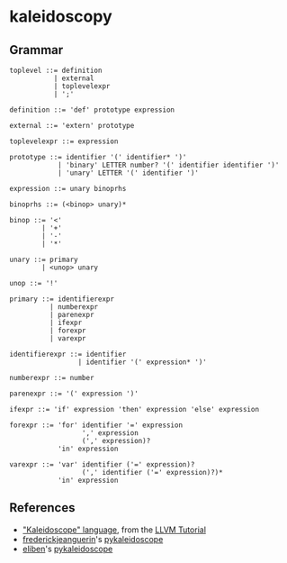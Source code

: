 # kaleidoscopy

## Grammar
```
toplevel ::= definition
           | external
           | toplevelexpr
           | ';'

definition ::= 'def' prototype expression

external ::= 'extern' prototype

toplevelexpr ::= expression

prototype ::= identifier '(' identifier* ')'
            | 'binary' LETTER number? '(' identifier identifier ')'
            | 'unary' LETTER '(' identifier ')'

expression ::= unary binoprhs

binoprhs ::= (<binop> unary)*

binop ::= '<'
        | '+'
        | '-'
        | '*'

unary ::= primary
        | <unop> unary

unop ::= '!'

primary ::= identifierexpr
          | numberexpr
          | parenexpr
          | ifexpr
          | forexpr
          | varexpr

identifierexpr ::= identifier
                 | identifier '(' expression* ')'

numberexpr ::= number

parenexpr ::= '(' expression ')'

ifexpr ::= 'if' expression 'then' expression 'else' expression

forexpr ::= 'for' identifier '=' expression
                  ',' expression
                  (',' expression)?
            'in' expression

varexpr ::= 'var' identifier ('=' expression)?
                  (',' identifier ('=' expression)?)*
            'in' expression
```

## References
- ["Kaleidoscope" language](http://llvm.org/docs/tutorial/MyFirstLanguageFrontend/LangImpl01.html), from the [LLVM Tutorial](http://llvm.org/docs/tutorial/MyFirstLanguageFrontend/index.html)
- [frederickjeanguerin](https://github.com/frederickjeanguerin)'s [pykaleidoscope](https://github.com/frederickjeanguerin/pykaleidoscope)
- [eliben](https://github.com/eliben)'s [pykaleidoscope](https://github.com/eliben/pykaleidoscope)
